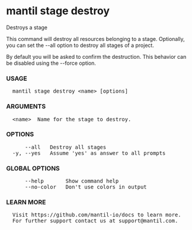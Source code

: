
# mantil stage destroy

Destroys a stage

This command will destroy all resources belonging to a stage.
Optionally, you can set the --all option to destroy all stages of a project.

By default you will be asked to confirm the destruction.
This behavior can be disabled using the --force option.

### USAGE
<pre>
  mantil stage destroy &lt;name&gt; [options]
</pre>
### ARGUMENTS
<pre>
  &lt;name&gt;  Name for the stage to destroy.
</pre>
### OPTIONS
<pre>
      --all   Destroy all stages
  -y, --yes   Assume 'yes' as answer to all prompts
</pre>
### GLOBAL OPTIONS
<pre>
      --help       Show command help
      --no-color   Don't use colors in output
</pre>
### LEARN MORE
<pre>
  Visit https://github.com/mantil-io/docs to learn more.
  For further support contact us at support@mantil.com.
</pre>
